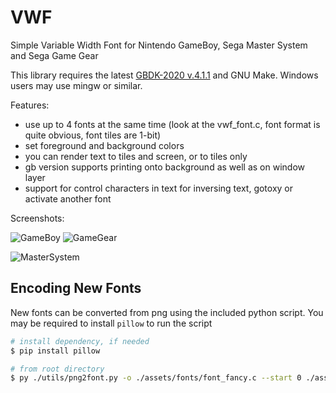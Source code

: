 # VWF
Simple Variable Width Font for Nintendo GameBoy, Sega Master System and Sega Game Gear

This library requires the latest [GBDK-2020 v.4.1.1](https://github.com/gbdk-2020/gbdk-2020/releases/latest/) and GNU Make. Windows users may use mingw or similar.

Features:
 - use up to 4 fonts at the same time (look at the vwf_font.c, font format is quite obvious, font tiles are 1-bit)
 - set foreground and background colors
 - you can render text to tiles and screen, or to tiles only
 - gb version supports printing onto background as well as on window layer
 - support for control characters in text for inversing text, gotoxy or activate another font

Screenshots:

![GameBoy](/gb.png) ![GameGear](/gg.png)

![MasterSystem](/sms.png)

## Encoding New Fonts

New fonts can be converted from png using the included python script.
You may be required to install `pillow` to run the script
```sh
# install dependency, if needed
$ pip install pillow

# from root directory
$ py ./utils/png2font.py -o ./assets/fonts/font_fancy.c --start 0 ./assets/fonts/font_fancy.png
```